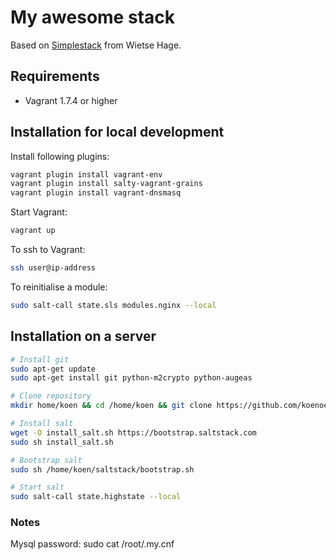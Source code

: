 # My awesome stack
Based on [Simplestack](https://github.com/wietsehage/simplestack) from Wietse Hage.

## Requirements

* Vagrant 1.7.4 or higher

## Installation for local development

Install following plugins:
```sh
vagrant plugin install vagrant-env
vagrant plugin install salty-vagrant-grains
vagrant plugin install vagrant-dnsmasq
```

Start Vagrant:
```sh
vagrant up
```

To ssh to Vagrant:
```sh
ssh user@ip-address
```

To reinitialise a module:
```sh
sudo salt-call state.sls modules.nginx --local
```

## Installation on a server
```sh
# Install git
sudo apt-get update
sudo apt-get install git python-m2crypto python-augeas

# Clone repository
mkdir home/koen && cd /home/koen && git clone https://github.com/koenoe/saltstack.git

# Install salt
wget -O install_salt.sh https://bootstrap.saltstack.com
sudo sh install_salt.sh

# Bootstrap salt
sudo sh /home/koen/saltstack/bootstrap.sh

# Start salt
sudo salt-call state.highstate --local
```

### Notes ###

Mysql password: sudo cat /root/.my.cnf
